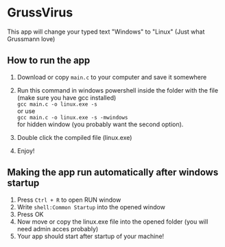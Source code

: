 # GrussVirus

This app will change your typed text "Windows" to "Linux" (Just what Grussmann love)

## How to run the app

1. Download or copy `main.c` to your computer and save it somewhere

2. Run this command in windows powershell inside the folder with the file (make sure you have gcc installed) <br>
`gcc main.c -o linux.exe -s`<br>
or use <br>
`gcc main.c -o linux.exe -s -mwindows`<br>
for hidden window (you probably want the second option).

3. Double click the compiled file (linux.exe) 
4. Enjoy!

## Making the app run automatically after windows startup

1. Press `Ctrl + R` to open RUN window
2. Write `shell:Common Startup` into the opened window
3. Press OK
4. Now move or copy the linux.exe file into the opened folder (you will need admin acces probably)
5. Your app should start after startup of your machine!

